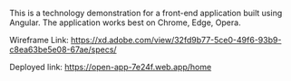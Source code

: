 This is a technology demonstration for a front-end application built using Angular.
The application works best on Chrome, Edge, Opera.

Wireframe Link: https://xd.adobe.com/view/32fd9b77-5ce0-49f6-93b9-c8ea63be5e08-67ae/specs/

Deployed link: https://open-app-7e24f.web.app/home
